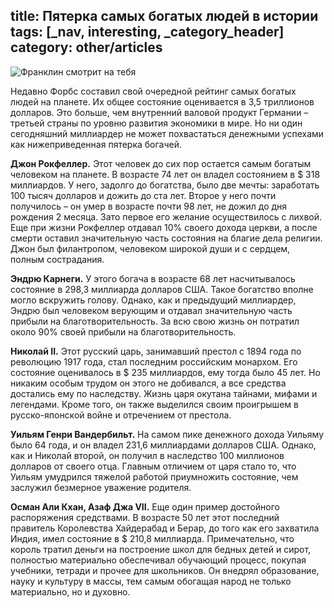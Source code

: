 title: Пятерка самых богатых людей в истории
tags: [_nav, interesting, _category_header]
category: other/articles
---

![Франклин смотрит на тебя](/img/content/articles/article18.jpg)

Недавно Форбс составил свой очередной рейтинг самых богатых людей на планете. Их общее состояние оценивается в 3,5 триллионов долларов. Это больше, чем внутренний валовой продукт Германии – третьей страны по уровню развития экономики в мире. Но ни один сегодняшний миллиардер не может похвастаться денежными успехами как нижеприведенная пятерка богачей.

**Джон Рокфеллер.** Этот человек до сих пор остается самым богатым человеком на планете. В возрасте 74 лет он владел состоянием в $ 318 миллиардов. У него, задолго до богатства, было две мечты: заработать 100 тысяч долларов и дожить до ста лет. Второе у него почти получилось – он умер в возрасте почти 98 лет, не дожил до дня рождения 2 месяца. Зато первое его желание осуществилось с лихвой. Еще при жизни Рокфеллер отдавал 10% своего дохода церкви, а после смерти оставил значительную часть состояния на благие дела религии. Джон был филантропом, человеком широкой души и с сердцем, полным сострадания.

**Эндрю Карнеги.** У этого богача в возрасте 68 лет насчитывалось состояние в 298,3 миллиарда долларов США. Такое богатство вполне могло вскружить голову. Однако, как и предыдущий миллиардер, Эндрю был человеком верующим и отдавал значительную часть прибыли на благотворительность. За всю свою жизнь он потратил около 90% своей прибыли на благотворительность.

**Николай II.** Этот русский царь, занимавший престол с 1894 года по революцию 1917 года, стал последним российским монархом. Его состояние оценивалось в $ 235 миллиардов, ему тогда было 45 лет. Но никаким особым трудом он этого не добивался, а все средства достались ему по наследству. Жизнь царя окутана тайнами, мифами и легендами. Кроме того, он также выделился своим проигрышем в русско-японской войне и отречением от престола.

**Уильям Генри Вандербильт.** На самом пике денежного дохода Уильяму было 64 года, и он владел 231,6 миллиардами долларов США. Однако, как и Николай второй, он получил в наследство 100 миллионов долларов от своего отца. Главным отличием от царя стало то, что Уильям умудрился тяжелой работой приумножить состояние, чем заслужил безмерное уважение родителя.

**Осман Али Кхан, Азаф Джа VII.** Еще один пример достойного распоряжения средствами. В возрасте 50 лет этот последний правитель Королевства Хайдерабад и Берар, до того как его захватила Индия, имел состояние в $ 210,8 миллиарда. Примечательно, что король тратил деньги на построение школ для бедных детей и сирот, полностью материально обеспечивал обучающий процесс, покупая учебники, тетради и прочее для школьников. Он внедрял образование, науку и культуру в массы, тем самым обогащая народ не только материально, но и духовно.
